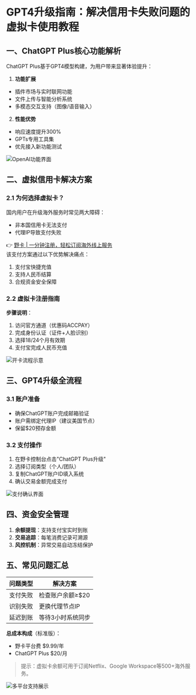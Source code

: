 # GPT4升级指南：解决信用卡失败问题的虚拟卡使用教程

## 一、ChatGPT Plus核心功能解析
ChatGPT Plus基于GPT4模型构建，为用户带来显著体验提升：

1. **功能扩展**  
- 插件市场与实时联网功能
- 文件上传与智能分析系统
- 多模态交互支持（图像/语音输入）

2. **性能优势**  
- 响应速度提升300%
- GPTs专用工具集
- 优先接入新功能测试

![OpenAI功能界面](https://bbtdd.com/wp-content/uploads/img/402164413.webp)

## 二、虚拟信用卡解决方案

### 2.1 为何选择虚拟卡？
国内用户在升级海外服务时常见两大障碍：
- 非本国信用卡无法支付
- 代理IP导致支付失败

👉 [野卡 | 一分钟注册，轻松订阅海外线上服务](https://bbtdd.com/yeka)  
该支付方案通过以下优势解决痛点：
1. 支付宝快捷充值
2. 支持人民币结算
3. 合规资金安全保障

### 2.2 虚拟卡注册指南
**步骤说明**：
1. 访问官方通道（优惠码ACCPAY）
2. 完成身份认证（证件+人脸识别）
3. 选择18/24个月有效期
4. 支付宝完成人民币充值

![开卡流程示意](https://bbtdd.com/wp-content/uploads/img/516002466.webp)

## 三、GPT4升级全流程

### 3.1 账户准备
- 确保ChatGPT账户完成邮箱验证
- 账户需绑定代理IP（建议美国节点）
- 保留$20预存金额

### 3.2 支付操作
1. 在野卡控制台点击"ChatGPT Plus升级"
2. 选择订阅类型（个人/团队）
3. 复制ChatGPT账户ID填入系统
4. 确认交易金额完成支付

![支付确认界面](https://bbtdd.com/wp-content/uploads/img/0462132494.webp)

## 四、资金安全管理
1. **余额提现**：支持支付宝实时到账
2. **交易追踪**：每笔消费记录可溯源
3. **风控机制**：异常交易自动冻结保护

## 五、常见问题汇总
| 问题类型 | 解决方案 |
|---------|----------|
| 支付失败 | 检查账户余额≥$20 |
| 识别失败 | 更换代理节点IP |
| 延迟到账 | 等待3小时系统同步 |

**总成本构成**（标准版）：
- 野卡平台费 $9.99/年
- ChatGPT Plus $20/月

> 提示：虚拟卡余额可用于订阅Netflix、Google Workspace等500+海外服务。

![多平台支持展示](https://bbtdd.com/wp-content/uploads/img/51124506596119.webp)
